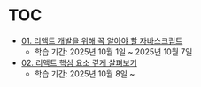 # TOC

- [01. 리액트 개발을 위해 꼭 알아야 할 자바스크립트](./01.%20리액트%20개발을%20위해%20꼭%20알아야%20할%20자바스크립트/)
  - 학습 기간: 2025년 10월 1일 ~ 2025년 10월 7일
- [02. 리액트 핵심 요소 깊게 살펴보기](./02.%20리액트%20핵심%20요소%20깊게%20살펴보기/)
  - 학습 기간: 2025년 10월 8일 ~
